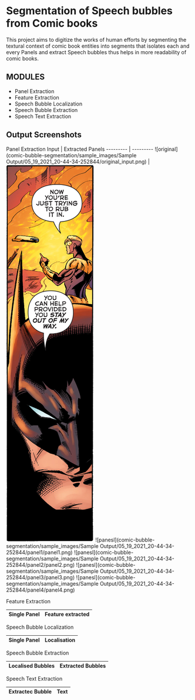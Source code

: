 # Segmentation of Speech bubbles from Comic books

This project aims to digitize the works of human efforts by segmenting the textural context of comic book entities into segments that isolates each and every Panels and extract Speech bubbles thus helps in more readability of comic books.

## MODULES
- Panel Extraction
- Feature Extraction
- Speech Bubble Localization
- Speech Bubble Extraction
- Speech Text Extraction

## Output Screenshots
Panel Extraction 
Input | Extracted Panels
--------- | ---------
![original](comic-bubble-segmentation/sample_images/Sample Output/05_19_2021_20-44-34-252844/original_input.png) | ![panels](comic-bubble-segmentation/sample_images/Sample%20Output/05_19_2021_20-44-34-252844/panel0/panel0.png) ![panesl](comic-bubble-segmentation/sample_images/Sample Output/05_19_2021_20-44-34-252844/panel1/panel1.png) ![panesl](comic-bubble-segmentation/sample_images/Sample Output/05_19_2021_20-44-34-252844/panel2/panel2.png) ![panesl](comic-bubble-segmentation/sample_images/Sample Output/05_19_2021_20-44-34-252844/panel3/panel3.png) ![panesl](comic-bubble-segmentation/sample_images/Sample Output/05_19_2021_20-44-34-252844/panel4/panel4.png)

Feature Extraction 

Single Panel | Feature extracted
--------- | ---------

Speech Bubble Localization

Single Panel | Localisation
--------- | ---------

Speech Bubble Extraction

Localised Bubbles | Extracted Bubbles
--------- | ---------

Speech Text Extraction

Extractec Bubble | Text
--------- | ---------




